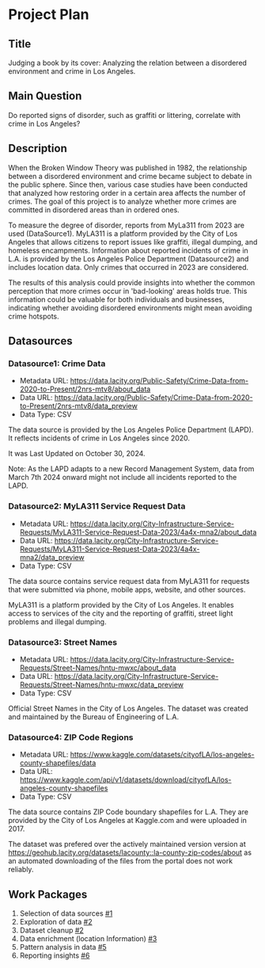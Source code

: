 # Project Plan

## Title
<!-- Give your project a short title. -->
Judging a book by its cover: Analyzing the relation between a disordered environment and crime in Los Angeles.

## Main Question

<!-- Think about one main question you want to answer based on the data. -->
Do reported signs of disorder, such as graffiti or littering, correlate with crime in Los Angeles? 

## Description

<!-- Describe your data science project in max. 200 words. Consider writing about why and how you attempt it. -->
When the Broken Window Theory was published in 1982, the relationship between a disordered environment and crime became subject to debate in the public sphere.
Since then, various case studies have been conducted that analyzed how restoring order in a certain area affects the number of crimes.
The goal of this project is to analyze whether more crimes are committed in disordered areas than in ordered ones.

To measure the degree of disorder, reports from MyLa311 from 2023 are used (DataSource1). 
MyLA311 is a platform provided by the City of Los Angeles that allows citizens to report issues like graffiti, illegal dumping, 
and homeless encampments. 
Information about reported incidents of crime in L.A. is provided by the Los Angeles Police Department (Datasource2) 
and includes location data. Only crimes that occurred in 2023 are considered.

The results of this analysis could provide insights into whether the common perception that more crimes occur in 'bad-looking' areas holds true.
This information could be valuable for both individuals and businesses, indicating whether avoiding disordered environments might mean avoiding crime hotspots.  


## Datasources

### Datasource1: Crime Data
* Metadata URL: https://data.lacity.org/Public-Safety/Crime-Data-from-2020-to-Present/2nrs-mtv8/about_data
* Data URL: https://data.lacity.org/Public-Safety/Crime-Data-from-2020-to-Present/2nrs-mtv8/data_preview
* Data Type: CSV

The data source is provided by the Los Angeles Police Department (LAPD). It reflects incidents of crime in Los Angeles since 2020. 

It was Last Updated on October 30, 2024.

Note: As the LAPD adapts to a new Record Management System, data  from  March 7th 2024 onward might not  include all incidents reported to the LAPD.

### Datasource2: MyLA311 Service Request Data
* Metadata URL: https://data.lacity.org/City-Infrastructure-Service-Requests/MyLA311-Service-Request-Data-2023/4a4x-mna2/about_data
* Data URL: https://data.lacity.org/City-Infrastructure-Service-Requests/MyLA311-Service-Request-Data-2023/4a4x-mna2/data_preview
* Data Type: CSV

The data source contains service request data from MyLA311 for requests that were submitted via phone, mobile apps, website, and other sources.

MyLA311 is a platform provided by the City of Los Angeles. It enables access to services of the city and the reporting of graffiti, street light problems and illegal dumping.

### Datasource3: Street Names

* Metadata URL: https://data.lacity.org/City-Infrastructure-Service-Requests/Street-Names/hntu-mwxc/about_data
* Data URL: https://data.lacity.org/City-Infrastructure-Service-Requests/Street-Names/hntu-mwxc/data_preview
* Data Type: CSV

Official Street Names in the City of Los Angeles. The dataset was  created and maintained by the Bureau of Engineering of L.A.

### Datasource4: ZIP Code Regions

* Metadata URL: https://www.kaggle.com/datasets/cityofLA/los-angeles-county-shapefiles/data
* Data URL: https://www.kaggle.com/api/v1/datasets/download/cityofLA/los-angeles-county-shapefiles
* Data Type: CSV

The data source contains ZIP Code boundary shapefiles for L.A.
They are provided by the City of Los Angeles at Kaggle.com and were uploaded in 2017.

The dataset was prefered over the actively maintained version version at  https://geohub.lacity.org/datasets/lacounty::la-county-zip-codes/about
as an automated downloading of the files from the portal does not work reliably.


## Work Packages

<!-- List of work packages ordered sequentially, each pointing to an issue with more details. -->

1. Selection of data sources [#1][i1]
2. Exploration of data [#2][i2]
3. Dataset cleanup [#2][i2]
4. Data enrichment (location Information) [#3][i3]
5. Pattern analysis in data [#5][i5]
6. Reporting insights [#6][i6]


[i1]: https://github.com/Hypnos8/made-project/issues/1
[i2]: https://github.com/Hypnos8/made-project/issues/2
[i3]: https://github.com/Hypnos8/made-project/issues/3
[i4]:https://github.com/Hypnos8/made-project/issues/4
[i5]: https://github.com/Hypnos8/made-project/issues/5
[i6]: https://github.com/Hypnos8/made-project/issues/6
